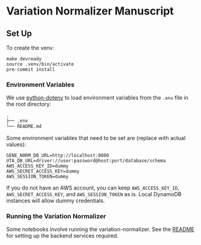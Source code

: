 # Variation Normalizer Manuscript

## Set Up

To create the venv:

```shell
make devready
source .venv/bin/activate
pre-commit install
```

### Environment Variables

We use [python-dotenv](https://pypi.org/project/python-dotenv/) to load environment variables from the `.env` file in the root directory:

```markdown
.
├── .env
└── README.md
```

Some environment variables that need to be set are (replace with actual values):

```env
GENE_NORM_DB_URL=http://localhost:8000
UTA_DB_URL=driver://user:password@host:port/database/schema
AWS_ACCESS_KEY_ID=dummy
AWS_SECRET_ACCESS_KEY=dummy
AWS_SESSION_TOKEN=dummy
```

If you do not have an AWS account, you can keep `AWS_ACCESS_KEY_ID`, `AWS_SECRET_ACCESS_KEY`, and `AWS_SESSION_TOKEN` as is. Local DynamoDB instances will allow dummy credentials.

### Running the Variation Normalizer

Some notebooks involve running the variation-normalizer. See the [README](https://github.com/cancervariants/variation-normalization#backend-services) for setting up the backend services required.
